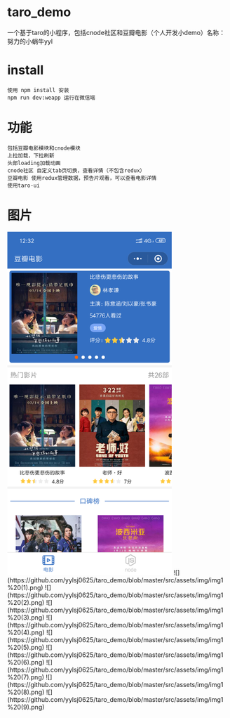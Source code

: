 # taro_demo
一个基于taro的小程序，包括cnode社区和豆瓣电影（个人开发小demo）名称：努力的小蜗牛yyl
# install
    使用 npm install 安装
    npm run dev:weapp 运行在微信端
# 功能
    包括豆瓣电影模块和cnode模块
    上拉加载，下拉刷新
    头部loading加载动画
    cnode社区 自定义tab页切换，查看详情（不包含redux）
    豆瓣电影 使用redux管理数据，预告片观看，可以查看电影详情
    使用taro-ui
# 图片   
<img src="https://github.com/yylsj0625/taro_demo/blob/master/src/assets/img/img1%20(1).png" width="375">
![](https://github.com/yylsj0625/taro_demo/blob/master/src/assets/img/img1%20(1).png)
![](https://github.com/yylsj0625/taro_demo/blob/master/src/assets/img/img1%20(2).png)
![](https://github.com/yylsj0625/taro_demo/blob/master/src/assets/img/img1%20(3).png)
![](https://github.com/yylsj0625/taro_demo/blob/master/src/assets/img/img1%20(4).png)
![](https://github.com/yylsj0625/taro_demo/blob/master/src/assets/img/img1%20(5).png)
![](https://github.com/yylsj0625/taro_demo/blob/master/src/assets/img/img1%20(6).png)
![](https://github.com/yylsj0625/taro_demo/blob/master/src/assets/img/img1%20(7).png)
![](https://github.com/yylsj0625/taro_demo/blob/master/src/assets/img/img1%20(8).png)
![](https://github.com/yylsj0625/taro_demo/blob/master/src/assets/img/img1%20(9).png)
